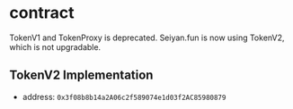 # contract

TokenV1 and TokenProxy is deprecated.
Seiyan.fun is now using TokenV2, which is not upgradable.

## TokenV2 Implementation

- address: `0x3f08b8b14a2A06c2f589074e1d03f2AC85980879`

